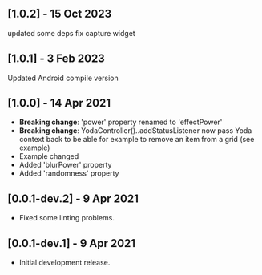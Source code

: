 ## [1.0.2] - 15 Oct 2023
updated some deps
fix capture widget

## [1.0.1] - 3 Feb 2023
Updated Android compile version

## [1.0.0] - 14 Apr 2021
* **Breaking change**: 'power' property renamed to 'effectPower'
* **Breaking change**: YodaController()..addStatusListener now pass Yoda context back to be able for example to remove an item from a grid (see example)
* Example changed
* Added 'blurPower' property
* Added 'randomness' property

## [0.0.1-dev.2] - 9 Apr 2021

* Fixed some linting problems.

## [0.0.1-dev.1] - 9 Apr 2021

* Initial development release.
